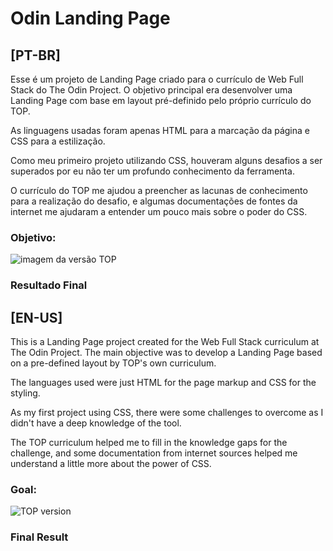 # Odin Landing Page

## [PT-BR]

Esse é um projeto de Landing Page criado para o currículo de Web Full Stack do The Odin Project.
O objetivo principal era desenvolver uma Landing Page com base em layout pré-definido pelo próprio currículo do TOP.

As linguagens usadas foram apenas HTML para a marcação da página e CSS para a estilização. 

Como meu primeiro projeto utilizando CSS, houveram alguns desafios a ser superados por eu não ter um profundo conhecimento da ferramenta. 

O currículo do TOP me ajudou a preencher as lacunas de conhecimento para a realização do desafio, e algumas documentações de fontes da internet me ajudaram a entender um pouco mais sobre o poder do CSS.

### Objetivo: 

![imagem da versão TOP](https://cdn.statically.io/gh/TheOdinProject/curriculum/81a5d553f4073e593d23a6ab00d50eef8620796d/foundations/html_css/project/imgs/01.png)

### Resultado Final

## [EN-US]
This is a Landing Page project created for the Web Full Stack curriculum at The Odin Project.
The main objective was to develop a Landing Page based on a pre-defined layout by TOP's own curriculum.

The languages ​​used were just HTML for the page markup and CSS for the styling.

As my first project using CSS, there were some challenges to overcome as I didn't have a deep knowledge of the tool.

The TOP curriculum helped me to fill in the knowledge gaps for the challenge, and some documentation from internet sources helped me understand a little more about the power of CSS.

### Goal:

![TOP version](https://cdn.statically.io/gh/TheOdinProject/curriculum/81a5d553f4073e593d23a6ab00d50eef8620796d/foundations/html_css/project/imgs/01.png)

### Final Result